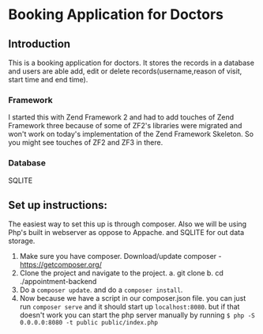 # Booking Application for Doctors

## Introduction
This is a booking application for doctors. It stores the records in a database and users are able add, edit or delete records(username,reason of visit, start time and end time).

### Framework
I started this with Zend Framework 2 and had to add touches of Zend Framework three because of some of ZF2's libraries were migrated and won't work on today's implementation of the Zend Framework Skeleton. So you might see touches of ZF2 and ZF3 in there.

### Database
SQLITE

## Set up instructions:
The easiest way to set this up is through composer. Also we will be using Php's built in webserver as oppose to Appache. and SQLITE for out data storage.

1. Make sure you have composer. Download/update composer - https://getcomposer.org/
2. Clone the project and navigate to the project.
    a. git clone 
    b. cd ./appointment-backend
3. Do a `composer update`. and do a `composer install`.
4. Now because we have a script in our composer.json file. you can just run `composer serve` and it should start up `localhost:8080`. but if that doesn't work you can start the php server manually by running `$ php -S 0.0.0.0:8080 -t public public/index.php`